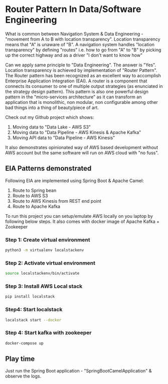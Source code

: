 # Router Pattern In Data/Software Engineering

What is common between Navigation System & Data Engineering - "movement from A to B with location transparency". Location transparency means that "A" is unaware of "B". A navigation system handles "location transparency" by defining "routes" i.e. how to go from "A" to "B" by picking up the correct highway and as a driver "I don't want to know how"

Can we apply same principle to "Data Engineering". The answer is  "Yes". Location transparency is achieved by implementation of "Router Pattern". The Router pattern has been recognized as an excellent way to accomplish Enterprise Application Integration (EAI). A router is a component  that connects its consumer  to one of multiple output strategies (as enunciated in the strategy design pattern). This pattern is also one powerful design pattern in the "micro-services architecture" as it can transform an application that is monolithic, non modular, non configurable among other bad things into a thing of beauty/piece of art. 

Check out my Github project which shows:
1. Moving data to "Data Lake - AWS S3"
2. Moving data to "Data Pipeline - AWS Kinesis & Apache Kafka"
3. Moving API data to "Data Pipeline - AWS Kinesis" 

It also demonstrates opinionated way of AWS based development without AWS account  but the same software will run on AWS cloud with "no fuss".

## EIA Patterns demonstrated

Following EIA are implemented using Spring Boot & Apache Camel:
1. Route to Spring bean
2. Route to AWS S3
3. Route to AWS Kinesis from REST end point
4. Route to Apache Kafka

To run this project you can setup/emulate AWS locally on you laptop by following below steps. It also comes with docker image of Apache Kafka + Zookeeper

### Step 1: Create virtual environment
```bash
python3 -m virtualenv localstackenv
```

### Step 2: Activate virtual environment
```bash
source localstackenv/bin/activate   
```

### Step 3: Install AWS Local stack
```bash
pip install localstack    
```
### Step4: Start localstack

```bash
localstack start --docker
```

### Step 4: Start kafka with zookeeper
```bash
docker-compose up
```

## Play time
Just run the Spring Boot application - "SpringBootCamelApplication" & observe the logs.
